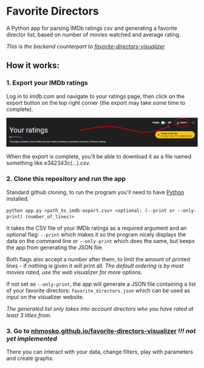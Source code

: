 # Favorite Directors
A Python app for parsing IMDb ratings csv and generating a favorite director list, based on number of movies watched and average rating.

_This is the backend counterpart to [favorite-directors-visualizer](https://github.com/nhmosko/favorite-directors-visualizer)_


## How it works:
### 1. Export your IMDb ratings
Log in to imdb.com and navigate to your ratings page, then click on the export button on the top right corner (the export may take some time to complete).

![imdb ratings page with circled export button](images/imdb-export.png)

When the export is complete, you'll be able to download it as a file named something like e342343c(...).csv.



### 2. Clone this repository and run the app
Standard github cloning, to run the program you'll need to have [Python](https://www.python.org/downloads/) installed.

```
python app.py <path_to_imdb-export.csv> <optional: (--print or --only-print) (number_of_lines)>
```

It takes the CSV file of your IMDb ratings as a required argument and an optional flag: `--print` which makes it so the program nicely displays the data on the command line or `--only-print` which does the same, but keeps the app from generating the JSON file.

Both flags also accept a number after them, to limit the amount of printed lines - if nothing is given it will print all. _The default ordering is by most movies rated, use the web visualizer for more options._

If not set as `--only-print`, the app will generate a JSON file containing a list of your favorite directors: `favorite_directors.json` which can be used as input on the visualizer website.

_The generated list only takes into account directors who you have rated at least 3 titles from._



### 3. Go to [nhmosko.github.io/favorite-directors-visualizer](https://nhmosko.github.io/favorite-directors-visualizer) _!!! not yet implemented_
There you can interact with your data, change filters, play with parameters and create graphs.


